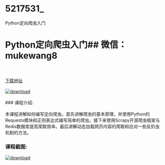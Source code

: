 # 5217531_
Python定向爬虫入门
# Python定向爬虫入门## 微信：mukewang8
<br/></br>[下载地址](http://www.36tz.cn/article/5217531 "下载地址")
<br/></br>[![download](http://36tz.cn/muke_img/2021_01_1-38-300x181.png "下载地址")](http://www.36tz.cn/article/5217531 "下载地址")
<br/></br>### 课程介绍:<br/></br>本课程讲解如何编写定向爬虫。首先讲解爬虫的基本原理，并使用Python的Requests模块和正则表达式编写简单的爬虫。接下来使用Scrapy开源爬虫框架与Redis数据库提高爬取效率。最后讲解动态加载网页内容的爬取和应对一些反扒虫机制的方法。

### 课程截图:
[![download](http://36tz.cn/muke_img/2021_01_2-42.png "下载地址")](http://www.36tz.cn/article/5217531 "下载地址")
